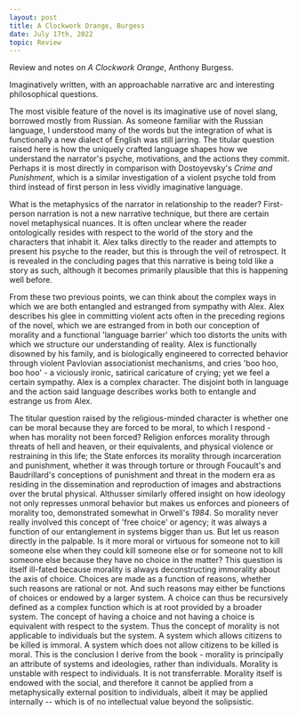 ```yaml
---
layout: post
title: A Clockwork Orange, Burgess
date: July 17th, 2022
topic: Review
---
```


Review and notes on *A Clockwork Orange*, Anthony Burgess.

Imaginatively written, with an approachable narrative arc and interesting philosophical questions.

The most visible feature of the novel is its imaginative use of novel slang, borrowed mostly from Russian. As someone familiar with the Russian language, I understood many of the words but the integration of what is functionally a new dialect of English was still jarring. The titular question raised here is how the uniquely crafted language shapes how we understand the narrator's psyche, motivations, and the actions they commit. Perhaps it is most directly in comparison with Dostoyevsky's *Crime and Punishment*, which is a similar investigation of a violent psyche told from third instead of first person in less vividly imaginative language. 

What is the metaphysics of the narrator in relationship to the reader? First-person narration is not a new narrative technique, but there are certain novel metaphysical nuances. It is often unclear where the reader ontologically resides with respect to the world of the story and the characters that inhabit it. Alex talks directly to the reader and attempts to present his psyche to the reader, but this is through the veil of retrospect. It is revealed in the concluding pages that this narrative is being told like a story as such, although it becomes primarily plausible that this is happening well before.

From these two previous points, we can think about the complex ways in which we are both entangled and estranged from sympathy with Alex. Alex describes his glee in committing violent acts often in the preceding regions of the novel, which we are estranged from in both our conception of morality and a functional 'language barrier' which too distorts the units with which we structure our understanding of reality. Alex is functionally disowned by his family, and is biologically engineered to corrected behavior through violent Pavlovian associationist mechanisms, and cries 'boo hoo, boo hoo' - a viciously ironic, satirical caricature of crying; yet we feel a certain sympathy. Alex is a complex character. The disjoint both in language and the action said language describes works both to entangle and estrange us from Alex.

The titular question raised by the religious-minded character is whether one can be moral because they are forced to be moral, to which I respond - when has morality not been forced? Religion enforces morality through threats of hell and heaven, or their equivalents, and physical violence or restraining in this life; the State enforces its morality through incarceration and punishment, whether it was through torture or through Foucault's and Baudrillard's conceptions of punishment and threat in the modern era as residing in the dissemination and reproduction of images and abstractions over the brutal physical. Althusser similarly offered insight on how ideology not only represses unmoral behavior but makes us enforces and pioneers of morality too, demonstrated somewhat in Orwell's *1984*. So morality never really involved this concept of 'free choice' or agency; it was 
always a function of our entanglement in systems bigger than us. But let us reason directly in the palpable. Is it more moral or virtuous for someone not to kill someone else when they could kill someone else or for someone not to kill someone else because they have no choice in the matter? This question is itself ill-fated because morality is always deconstructing immorality about the axis of choice. Choices are made as a function of reasons, whether such reasons are rational or not. And such reasons may either be functions of choices or endowed by a larger system. A choice can thus be recursively defined as a complex function which is at root provided by a broader system. The concept of having a choice and not having a choice is equivalent with respect to the system.
Thus the concept of morality is not applicable to individuals but the system. A system which allows citizens to be killed is immoral. A system which does not allow citizens to be killed is moral. This is the conclusion I derive from the book - morality is principally an attribute of systems and ideologies, rather than individuals. Morality is unstable with respect to individuals. It is not transferrable. Morality itself is endowed with the social, and therefore it cannot be applied from a metaphysically external position to individuals, albeit it may be applied internally -- which is of no intellectual value beyond the solipsistic.




























